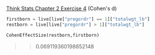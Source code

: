 [Think Stats Chapter 2 Exercise 4](http://greenteapress.com/thinkstats2/html/thinkstats2003.html#toc24) (Cohen's d)

```python 
firstborn = live[live["pregordr"] == 1]["totalwgt_lb"]
restborn = live[live["pregordr"] > 1]["totalwgt_lb"]

CohenEffectSize(restborn,firstborn)
```

>> 0.069119360198852148
